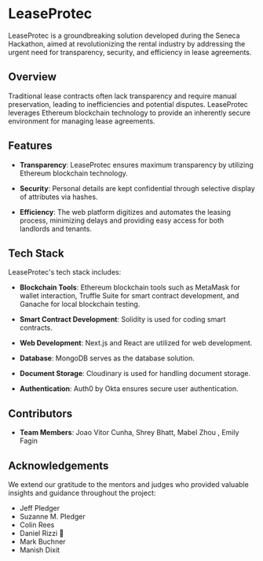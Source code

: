 # LeaseProtec

LeaseProtec is a groundbreaking solution developed during the Seneca Hackathon, aimed at revolutionizing the rental industry by addressing the urgent need for transparency, security, and efficiency in lease agreements.

## Overview

Traditional lease contracts often lack transparency and require manual preservation, leading to inefficiencies and potential disputes. LeaseProtec leverages Ethereum blockchain technology to provide an inherently secure environment for managing lease agreements.

## Features

- **Transparency**: LeaseProtec ensures maximum transparency by utilizing Ethereum blockchain technology.
  
- **Security**: Personal details are kept confidential through selective display of attributes via hashes.
  
- **Efficiency**: The web platform digitizes and automates the leasing process, minimizing delays and providing easy access for both landlords and tenants.

## Tech Stack

LeaseProtec's tech stack includes:

- **Blockchain Tools**: Ethereum blockchain tools such as MetaMask for wallet interaction, Truffle Suite for smart contract development, and Ganache for local blockchain testing.
  
- **Smart Contract Development**: Solidity is used for coding smart contracts.
  
- **Web Development**: Next.js and React are utilized for web development.
  
- **Database**: MongoDB serves as the database solution.
  
- **Document Storage**: Cloudinary is used for handling document storage.
  
- **Authentication**: Auth0 by Okta ensures secure user authentication.

## Contributors

- **Team Members**: Joao Vitor Cunha, Shrey Bhatt, Mabel Zhou , Emily Fagin

## Acknowledgements

We extend our gratitude to the mentors and judges who provided valuable insights and guidance throughout the project:

- Jeff Pledger
- Suzanne M. Pledger
- Colin Rees
- Daniel Rizzi 🦉
- Mark Buchner
- Manish Dixit

